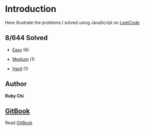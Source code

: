 # Introduction

Here illustrate the problems I solved using JavaScript on [LeetCode](https://leetcode.com/)

## 8/644 Solved

* [Easy](/easy.md) (6)

* [Medium](/medium.md) (1)

* [Hard](/hard.md) (1)

## Author

**Ruby Chi**

## [GitBook](https://rubychi1.gitbooks.io/leetcode/)

Read [GitBook](https://rubychi1.gitbooks.io/leetcode/)